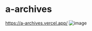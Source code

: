 # a-archives
https://a-archives.vercel.app/
![image](https://github.com/user-attachments/assets/99e3862d-1b54-41cb-8592-f14530b658d0)
